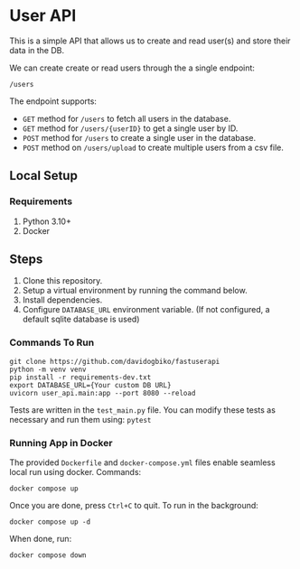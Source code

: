 # User API

This is a simple API that allows us to create and read user(s) and store their data in the DB.

We can create create or read users through the a single endpoint:

```shell
/users
```

The endpoint supports:

- `GET` method for `/users` to fetch all users in the database.
- `GET` method for `/users/{userID}` to get a single user by ID.
- `POST` method for `/users` to create a single user in the database.
- `POST` method on `/users/upload` to create multiple users from a csv file.

## Local Setup

### Requirements

1. Python 3.10+
2. Docker

## Steps

1. Clone this repository.
2. Setup a virtual environment by running the command below.
3. Install dependencies.
4. Configure `DATABASE_URL` environment variable. (If not configured, a default sqlite database is used)

### Commands To Run

```shell
git clone https://github.com/davidogbiko/fastuserapi
python -m venv venv
pip install -r requirements-dev.txt
export DATABASE_URL={Your custom DB URL}
uvicorn user_api.main:app --port 8080 --reload
```

Tests are written in the `test_main.py` file. You can modify these tests as necessary and run them using: `pytest`

### Running App in Docker

The provided `Dockerfile` and `docker-compose.yml` files enable seamless local run using docker.
Commands:

```shell
docker compose up
```

Once you are done, press `Ctrl+C` to quit.
To run in the background:

```shell
docker compose up -d
```

When done, run:

```shell
docker compose down
```

